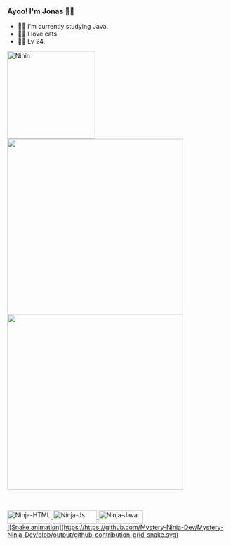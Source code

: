 ### Ayoo! I'm Jonas 🐱‍👤 

- 🐱‍💻 I'm currently studying Java.
- 🐱‍👓 I love cats.
- 🐱‍🐉 Lv 24.
<img align="left" heigth="50" width="200" alt="Ninin" src="https://cdn.discordapp.com/attachments/334391761554112512/875439947035856936/Jo_Programing.png">
 <div>
  <a href="https://github.com/Mystery-Ninja-Dev">
 
  <img  width="400" src="https://github-readme-stats.vercel.app/api/top-langs/?username=mystery-ninja-dev&layout=compact&langs_count=7&theme=merko"/> 
  <img  width="400" src="https://github-readme-stats.vercel.app/api?username=mystery-ninja-dev&show_icons=true&theme=merko&include_all_commits=true&count_private=true"/>
</div>
  
 ##  
  
<div style="display: inline_block"><br>
  <img align="center" alt="Ninja-HTML" height="30" width="100" src="https://img.shields.io/badge/HTML5-E34F26?style=for-the-badge&logo=html5&logoColor=white">
  
  <img align="center" alt="Ninja-Js" height="30" width="100" src="https://img.shields.io/badge/JavaScript-F7DF1E?style=for-the-badge&logo=javascript&logoColor=black"> 
  
  <img align="center" alt="Ninja-Java" height="30" width="100" src="https://img.shields.io/badge/Java-ED8B00?style=for-the-badge&logo=java&logoColor=white">
 </div>
 ![Snake animation](https://https://github.com/Mystery-Ninja-Dev/Mystery-Ninja-Dev/blob/output/github-contribution-grid-snake.svg)
